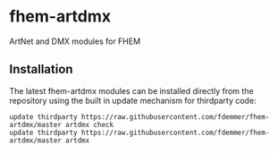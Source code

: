 fhem-artdmx
===========

ArtNet and DMX modules for FHEM


Installation
------------

The latest fhem-artdmx modules can be installed directly from the repository 
using the built in update mechanism for thirdparty code:

    update thirdparty https://raw.githubusercontent.com/fdemmer/fhem-artdmx/master artdmx check
    update thirdparty https://raw.githubusercontent.com/fdemmer/fhem-artdmx/master artdmx
